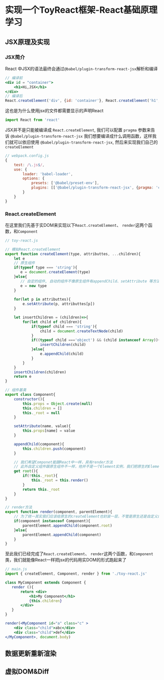 # 实现一个ToyReact框架-React基础原理学习

## JSX原理及实现

### JSX简介

React 中JSX的语法最终会通过`@babel/plugin-transform-react-jsx`解析和编译

```jsx
// 编译前
<div id = "container">
	<h1>Hi,JSX</h1>
</div>
// 编译后
React.createElement('div', {id: 'container'}, React.createElement('h1', null, 'Hi,JSX'))
```

这也是为什么使用jsx的文件都需要显示的声明React

```javascript
import React from 'react'
```

JSX并不是只能被编译成 `React.createElement`, 我们可以配置 `pragma` 参数来告诉 `@babel/plugin-transform-react-jsx` 我们想要编译成什么调用函数，这样我们就可以依旧使用 `@babel/plugin-transform-react-jsx`, 然后来实现我们自己的 `createElement`

```javascript
// webpack.config.js
{
    test: /\.js$/,
    use: {
        loader: 'babel-loader',
        options: {
            presets: ['@babel/preset-env'],
            plugins: [['@babel/plugin-transform-react-jsx', {pragma: 'createElement'}]]
        }
    }
}
```

### React.createElement

在这里我们先基于实DOM来实现以下`React.createElement`、 `render`这两个函数，和`Component`

```javascript
// toy-react.js

// 模拟React.createElement
export function createElement(type, attributtes, ...children){
    let e
    // 原生组件
    if(typeof type === 'string'){
       e = document.createElement(type)
    }else{
       // 自定的组件, 自动的组件不像原生组件有appendChild、setAttribute 等方法，所以我们要实现一个Component类
       e = new type
    }
    
    for(let p in attributtes){
        e.setAttribute(p, attributtes[p])
    }

    let insertChildren = (children)=>{
        for(let child of children){
            if(typeof child === 'string'){
                child = document.createTextNode(child)
            }
            if((typeof child ==='object') && (child instanceof Array)){
                insertChildren(child)
            }else{
                e.appendChild(child)
            }
        }
    }
    insertChildren(children)
    return e
}

// 组件基类
export class Component{
    constructor(){
        this.props = Object.create(null)
        this.children = []
        this._root = null
    }

    setAttribute(name, value){
        this.props[name] = value
    }

    appendChild(component){
        this.children.push(component)
    }

  	// 我们希望Componet能跟React中一样，具有render方法
  	// 此外自定义组件跟原生组件不一样，他并不是一个Element实例，我们把原生的Element放在root中，用于获取DOM节点
    get root(){
        if(!this._root){
            this._root = this.render()
        }
        return this._root
    }
}

// render方法
export function render(component, parentElement){
    // 为了统一其实我们应该给原生的createElement也封装一层，不管是原生还是自定义的都从root中获取DOM
    if(component instanceof Component){
        parentElement.appendChild(component.root)
    }else{
        parentElement.appendChild(component)
    }
}
```

至此我们已经完成了`React.createElement`、 `render`这两个函数，和`Component`类，我们就能像React一样把jsx的代码用实DOM的形式跑起来了

```jsx
// main.js
import { createElement, Component, render } from './toy-react.js'

class MyComponent extends Component {
   render (){
       return <div>
           <h1>My Component</h1>
           {this.children}
       </div>
   }
}

render(<MyComponent id="a" class="c" >
    <div class="child">abc</div>
    <div class="child">def</div>
</MyComponent>, document.body)
```

## 数据更新重新渲染







## 虚拟DOM&Diff


